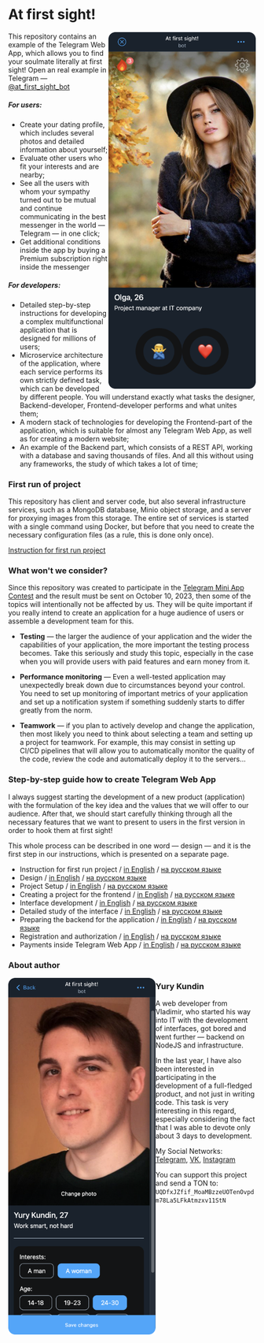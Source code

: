 # At first sight!

<img align="right" width="300" height="724" src="./docs/images/first-run/main-screenshot.png">

This repository contains an example of the Telegram Web App, which allows you to find your soulmate literally at first sight!
Open an real example in Telegram — [@at_first_sight_bot](https://t.me/at_first_sight_bot)

##### For users:

- Create your dating profile, which includes several photos and detailed information about yourself;
- Evaluate other users who fit your interests and are nearby;
- See all the users with whom your sympathy turned out to be mutual and continue communicating in the best messenger in the world — Telegram — in one click;
- Get additional conditions inside the app by buying a Premium subscription right inside the messenger

##### For developers:

- Detailed step-by-step instructions for developing a complex multifunctional application that is designed for millions of users;
- Microservice architecture of the application, where each service performs its own strictly defined task, which can be developed by different people. You will understand exactly what tasks the designer, Backend-developer, Frontend-developer performs and what unites them;
- A modern stack of technologies for developing the Frontend-part of the application, which is suitable for almost any Telegram Web App, as well as for creating a modern website;
- An example of the Backend part, which consists of a REST API, working with a database and saving thousands of files. And all this without using any frameworks, the study of which takes a lot of time;

### First run of project

This repository has client and server code, but also several infrastructure services, such as a MongoDB database, Minio object storage, and a server for proxying images from this storage. The entire set of services is started with a single command using Docker, but before that you need to create the necessary configuration files (as a rule, this is done only once).

[Instruction for first run project](./docs/en/00-first-run.md)

### What won't we consider?

Since this repository was created to participate in the [Telegram Mini App Contest](https://t.me/contest/327) and the result must be sent on October 10, 2023, then some of the topics will intentionally not be affected by us. They will be quite important if you really intend to create an application for a huge audience of users or assemble a development team for this.

- **Testing** — the larger the audience of your application and the wider the capabilities of your application, the more important the testing process becomes. Take this seriously and study this topic, especially in the case when you will provide users with paid features and earn money from it.

- **Performance monitoring** — Even a well-tested application may unexpectedly break down due to circumstances beyond your control. You need to set up monitoring of important metrics of your application and set up a notification system if something suddenly starts to differ greatly from the norm.

- **Teamwork** — if you plan to actively develop and change the application, then most likely you need to think about selecting a team and setting up a project for teamwork. For example, this may consist in setting up CI/CD pipelines that will allow you to automatically monitor the quality of the code, review the code and automatically deploy it to the servers…

### Step-by-step guide how to create Telegram Web App

I always suggest starting the development of a new product (application) with the formulation of the key idea and the values that we will offer to our audience. After that, we should start carefully thinking through all the necessary features that we want to present to users in the first version in order to hook them at first sight!

This whole process can be described in one word — design — and it is the first step in our instructions, which is presented on a separate page.

- Instruction for first run project / [in English](./docs/en/00-first-run.md) / [на русском языке](./docs/ru/00-first-run.md)
- Design / [in English](./docs/en/01-design.md) / [на русском языке](./docs/ru/01-design.md)
- Project Setup / [in English](./docs/en/02-design.md) / [на русском языке](./docs/ru/02-design.md)
- Creating a project for the frontend / [in English](./docs/ru/03-create-frontend-project.md) / [на русском языке](./docs/ru/03-create-frontend-project.md)
- Interface development / [in English](./docs/en/04-develop-interface.md) / [на русском языке](./docs/ru/04-develop-interface.md)
- Detailed study of the interface / [in English](./docs/en/05-interface-details.md) / [на русском языке](./docs/ru/05-interface-details.md)
- Preparing the backend for the application / [in English](./docs/en/06-prepare-backend.md) / [на русском языке](./docs/ru/06-prepare-backend.md)
- Registration and authorization / [in English](./docs/en/07-auth-reg.md) / [на русском языке](./docs/ru/07-auth-reg.md)
- Payments inside Telegram Web App / [in English](./docs/en/08-payments.md) / [на русском языке](./docs/ru/08-payments.md)

### About author

<img align="left" width="300" height="724" src="./docs/images/first-run/author.png">

### Yury Kundin

A web developer from Vladimir, who started his way into IT with the development of interfaces, got bored and went further — backend on NodeJS and infrastructure.

In the last year, I have also been interested in participating in the development of a full-fledged product, and not just in writing code. This task is very interesting in this regard, especially considering the fact that I was able to devote only about 3 days to development.

My Social Networks: [Telegram](https://t.me/ykundin), [VK](https://vk.com/ykundin), [Instagram](https://www.instagram.com/y.kundin)

You can support this project and send a TON to: `UQDfxJZfif_MoaMBzzeUOTenOvpdm78La5LFkAtmzxv11StN`
